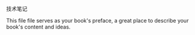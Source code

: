 技术笔记

This file file serves as your book's preface, a great place to describe your book's content and ideas.

